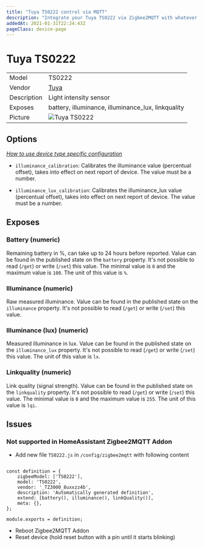 ```yaml
---
title: "Tuya TS0222 control via MQTT"
description: "Integrate your Tuya TS0222 via Zigbee2MQTT with whatever smart home infrastructure you are using without the vendor's bridge or gateway."
addedAt: 2021-01-31T22:24:43Z
pageClass: device-page
---
```


<!-- !!!! -->
<!-- ATTENTION: This file is auto-generated through docgen! -->
<!-- You can only edit the "Notes"-Section between the two comment lines "Notes BEGIN" and "Notes END". -->
<!-- Do not use h1 or h2 heading within "## Notes"-Section. -->
<!-- !!!! -->

# Tuya TS0222

|     |     |
|-----|-----|
| Model | TS0222  |
| Vendor  | [Tuya](/supported-devices/#v=Tuya)  |
| Description | Light intensity sensor |
| Exposes | battery, illuminance, illuminance_lux, linkquality |
| Picture | ![Tuya TS0222](https://www.zigbee2mqtt.io/images/devices/TS0222.png) |


<!-- Notes BEGIN: You can edit here. Add "## Notes" headline if not already present. -->


<!-- Notes END: Do not edit below this line -->



## Options
*[How to use device type specific configuration](../guide/configuration/devices-groups.md#specific-device-options)*

* `illuminance_calibration`: Calibrates the illuminance value (percentual offset), takes into effect on next report of device. The value must be a number.

* `illuminance_lux_calibration`: Calibrates the illuminance_lux value (percentual offset), takes into effect on next report of device. The value must be a number.


## Exposes

### Battery (numeric)
Remaining battery in %, can take up to 24 hours before reported.
Value can be found in the published state on the `battery` property.
It's not possible to read (`/get`) or write (`/set`) this value.
The minimal value is `0` and the maximum value is `100`.
The unit of this value is `%`.

### Illuminance (numeric)
Raw measured illuminance.
Value can be found in the published state on the `illuminance` property.
It's not possible to read (`/get`) or write (`/set`) this value.

### Illuminance (lux) (numeric)
Measured illuminance in lux.
Value can be found in the published state on the `illuminance_lux` property.
It's not possible to read (`/get`) or write (`/set`) this value.
The unit of this value is `lx`.

### Linkquality (numeric)
Link quality (signal strength).
Value can be found in the published state on the `linkquality` property.
It's not possible to read (`/get`) or write (`/set`) this value.
The minimal value is `0` and the maximum value is `255`.
The unit of this value is `lqi`.

## Issues

### Not supported in HomeAssistant Zigbee2MQTT Addon

- Add new file `TS0222.js` in `/config/zigbee2mqtt` with following content

```const {battery, illuminance, linkQuality} = require('zigbee-herdsman-converters/lib/modernExtend');

const definition = {
    zigbeeModel: ['TS0222'],
    model: 'TS0222',
    vendor: '_TZ3000_8uxxzz4b',
    description: 'Automatically generated definition',
    extend: [battery(), illuminance(), linkQuality()],
    meta: {},
};

module.exports = definition;
```
- Reboot Zigbee2MQTT Addon
- Reset device (hold reset button with a pin until it starts blinking)